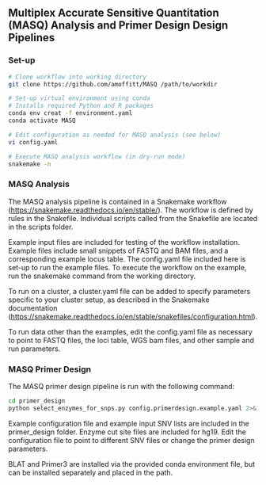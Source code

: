 ## Multiplex Accurate Sensitive Quantitation (MASQ) Analysis and Primer Design Design Pipelines


### Set-up
```bash
# Clone workflow into working directory
git clone https://github.com/amoffitt/MASQ /path/to/workdir

# Set-up virtual environment using conda
# Installs required Python and R packages
conda env creat -f environment.yaml
conda activate MASQ

# Edit configuration as needed for MASQ analysis (see below)
vi config.yaml

# Execute MASQ analysis workflow (in dry-run mode)
snakemake -n
```

### MASQ Analysis
The MASQ analysis pipeline is contained in a Snakemake workflow (https://snakemake.readthedocs.io/en/stable/). The workflow is defined by rules in the Snakefile. Individual scripts called from the Snakefile are located in the scripts folder. 

Example input files are included for testing of the workflow installation. Example files include small snippets of FASTQ and BAM files, and a corresponding example locus table. The config.yaml file included here is set-up to run the example files. To execute the workflow on the example, run the snakemake command from the working directory. 

To run on a cluster, a cluster.yaml file can be added to specify parameters specific to your cluster setup, as described in the Snakemake documentation (https://snakemake.readthedocs.io/en/stable/snakefiles/configuration.html). 

To run data other than the examples, edit the config.yaml file as necessary to point to FASTQ files, the loci table, WGS bam files, and other sample and run parameters. 


### MASQ Primer Design
The MASQ primer design pipeline is run with the following command: 

```bash
cd primer_design
python select_enzymes_for_snps.py config.primerdesign.example.yaml 2>&1 | tee log.primerdesign.txt
```

Example configuration file and example input SNV lists are included in the primer\_design folder. Enzyme cut site files are included for hg19. Edit the configuration file to point to different SNV files or change the primer design parameters. 

BLAT and Primer3 are installed via the provided conda environment file, but can be installed separately and placed in the path. 
